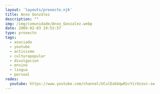 ```yaml
---
layout: 'layouts/proxecto.njk'
title: Anxo González
description: ""
img: /img/comunidade/Anxo_Gonzalez.webp
date: 2009-02-03 19:53:57
type: proxecto
tags:
  - asociado
  - youtube
  - activismo
  - culturapopular
  - divulgacion
  - ensino
  - lingua
  - persoal
redes:
  youtube: https://www.youtube.com/channel/UCulEokUqwRzcYirUcovc-zw
---
```

